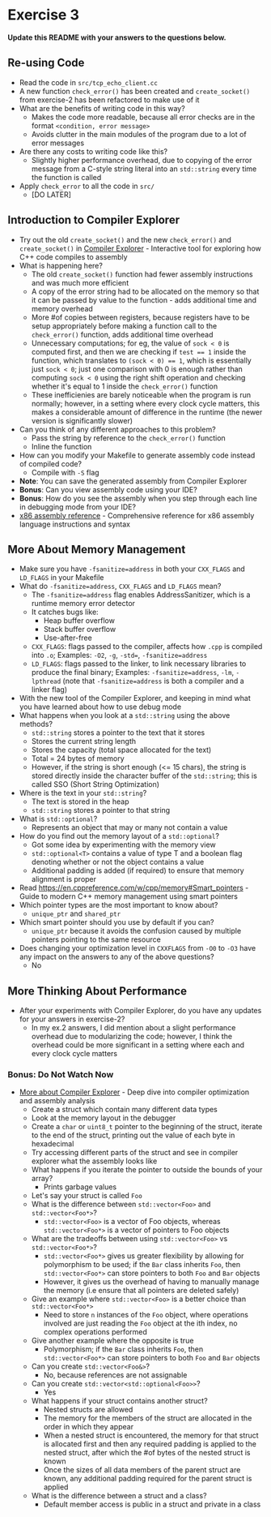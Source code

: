 # Exercise 3

**Update this README with your answers to the questions below.**

## Re-using Code

- Read the code in `src/tcp_echo_client.cc`
- A new function `check_error()` has been created and `create_socket()` from exercise-2 has been refactored to make use of it
- What are the benefits of writing code in this way?
  - Makes the code more readable, because all error checks are in the format `<condition, error message>`
  - Avoids clutter in the main modules of the program due to a lot of error messages
- Are there any costs to writing code like this?
  - Slightly higher performance overhead, due to copying of the error message from a C-style string literal into an `std::string` every time the function is called
- Apply `check_error` to all the code in `src/`
  - [DO LATER]

## Introduction to Compiler Explorer

- Try out the old `create_socket()` and the new `check_error()` and 
  `create_socket()` in [Compiler Explorer](https://godbolt.org) - Interactive 
  tool for exploring how C++ code compiles to assembly
- What is happening here?
  - The old `create_socket()` function had fewer assembly instructions and was much more efficient
  - A copy of the error string had to be allocated on the memory so that it can be passed by value to the function - adds additional time and memory overhead
  - More #of copies between registers, because registers have to be setup appropriately before making a function call to the `check_error()` function, adds additional time overhead
  - Unnecessary computations; for eg, the value of `sock < 0` is computed first, and then we are checking if `test == 1` inside the function, which translates to `(sock < 0) == 1`, which is essentially just `sock < 0`; just one comparison with 0 is enough rather than computing `sock < 0` using the right shift operation and checking whether it's equal to 1 inside the `check_error()` function
  - These inefficienies are barely noticeable when the program is run normally; however, in a setting where every clock cycle matters, this makes a considerable amount of difference in the runtime (the newer version is significantly slower)
- Can you think of any different approaches to this problem?
  - Pass the string by reference to the `check_error()` function
  - Inline the function
- How can you modify your Makefile to generate assembly code instead of compiled code?
  - Compile with `-S` flag
- **Note**: You can save the generated assembly from Compiler Explorer
- **Bonus**: Can you view assembly code using your IDE?
- **Bonus**: How do you see the assembly when you step through each line in
  debugging mode from your IDE?
- [x86 assembly reference](http://ref.x86asm.net/) - Comprehensive reference 
  for x86 assembly language instructions and syntax

## More About Memory Management

- Make sure you have `-fsanitize=address` in both your `CXX_FLAGS` and 
  `LD_FLAGS` in your Makefile
- What do `-fsanitize=address`, `CXX_FLAGS` and `LD_FLAGS` mean?
  - The `-fsanitize=address` flag enables AddressSanitizer, which is a runtime memory error detector
  - It catches bugs like:
    - Heap buffer overflow
    - Stack buffer overflow
    - Use-after-free  
  - `CXX_FLAGS`: flags passed to the compiler, affects how `.cpp` is compiled into `.o`; Examples: `-O2`, `-g`, `-std=`, `-fsanitize=address`
  - `LD_FLAGS`: flags passed to the linker, to link necessary libraries to produce the final binary; Examples: `-fsanitize=address`, `-lm`, `-lpthread` (note that `-fsanitize=address` is both a compiler and a linker flag)
- With the new tool of the Compiler Explorer, and keeping in mind what you 
  have learned about how to use debug mode
- What happens when you look at a `std::string` using the above methods?
  - `std::string` stores a pointer to the text that it stores
  - Stores the current string length
  - Stores the capacity (total space allocated for the text)
  - Total = 24 bytes of memory
  - However, if the string is short enough (<= 15 chars), the string is stored directly inside the character buffer of the `std::string`; this is called SSO (Short String Optimization) 
- Where is the text in your `std::string`?
  - The text is stored in the heap
  - `std::string` stores a pointer to that string
- What is `std::optional`?
  - Represents an object that may or many not contain a value
- How do you find out the memory layout of a `std::optional`?
  - Got some idea by experimenting with the memory view
  - `std::optional<T>` contains a value of type T and a boolean flag denoting whether or not the object contains a value
  - Additional padding is added (if required) to ensure that memory alignment is proper 
- Read https://en.cppreference.com/w/cpp/memory#Smart_pointers - Guide to 
  modern C++ memory management using smart pointers
- Which pointer types are the most important to know about?
  - `unique_ptr` and `shared_ptr`
- Which smart pointer should you use by default if you can?
  - `unique_ptr` because it avoids the confusion caused by multiple pointers pointing to the same resource
- Does changing your optimization level in `CXXFLAGS` from `-O0` to `-O3` have
  any impact on the answers to any of the above questions?
  - No

## More Thinking About Performance

- After your experiments with Compiler Explorer, do you have any updates for your answers in exercise-2?
  - In my ex.2 answers, I did mention about a slight performance overhead due to modularizing the code; however, I think the overhead could be more significant in a setting where each and every clock cycle matters

### Bonus: Do Not Watch Now 

- [More about Compiler Explorer](https://www.youtube.com/watch?v=bSkpMdDe4g4) - 
  Deep dive into compiler optimization and assembly analysis
  - Create a struct which contain many different data types
  - Look at the memory layout in the debugger
  - Create a `char` or `uint8_t` pointer to the beginning of the struct, 
    iterate to the end of the struct, printing out the value of each byte in 
    hexadecimal
  - Try accessing different parts of the struct and see in compiler explorer
    what the assembly looks like
  - What happens if you iterate the pointer to outside the bounds of your array?
    - Prints garbage values
  - Let's say your struct is called `Foo`
  - What is the difference between `std::vector<Foo>` and `std::vector<Foo*>`?
    - `std::vector<Foo>` is a vector of Foo objects, whereas `std::vector<Foo*>` is a vector of pointers to Foo objects
  - What are the tradeoffs between using `std::vector<Foo>` vs 
    `std::vector<Foo*>`? 
    - `std::vector<Foo*>` gives us greater flexibility by allowing for polymorphism to be used; if the `Bar` class inherits `Foo`, then `std::vector<Foo*>` can store pointers to both `Foo` and `Bar` objects 
    - However, it gives us the overhead of having to manually manage the memory (i.e ensure that all pointers are deleted safely)
  - Give an example where `std::vector<Foo>` is a better choice than `std::vector<Foo*>`
    - Need to store `n` instances of the `Foo` object, where operations involved are just reading the `Foo` object at the ith index, no complex operations performed
  - Give another example where the opposite is true
    - Polymorphism; if the `Bar` class inherits `Foo`, then `std::vector<Foo*>` can store pointers to both `Foo` and `Bar` objects
  - Can you create `std::vector<Foo&>`?
    - No, because references are not assignable
  - Can you create `std::vector<std::optional<Foo>>`?
    - Yes
  - What happens if your struct contains another struct?
    - Nested structs are allowed
    - The memory for the members of the struct are allocated in the order in which they appear
    - When a nested struct is encountered, the memory for that struct is allocated first and then any required padding is applied to the nested struct, after which the #of bytes of the nested struct is known
    - Once the sizes of all data members of the parent struct are known, any additional padding required for the parent struct is applied
  - What is the difference between a struct and a class?
    - Default member access is public in a struct and private in a class
